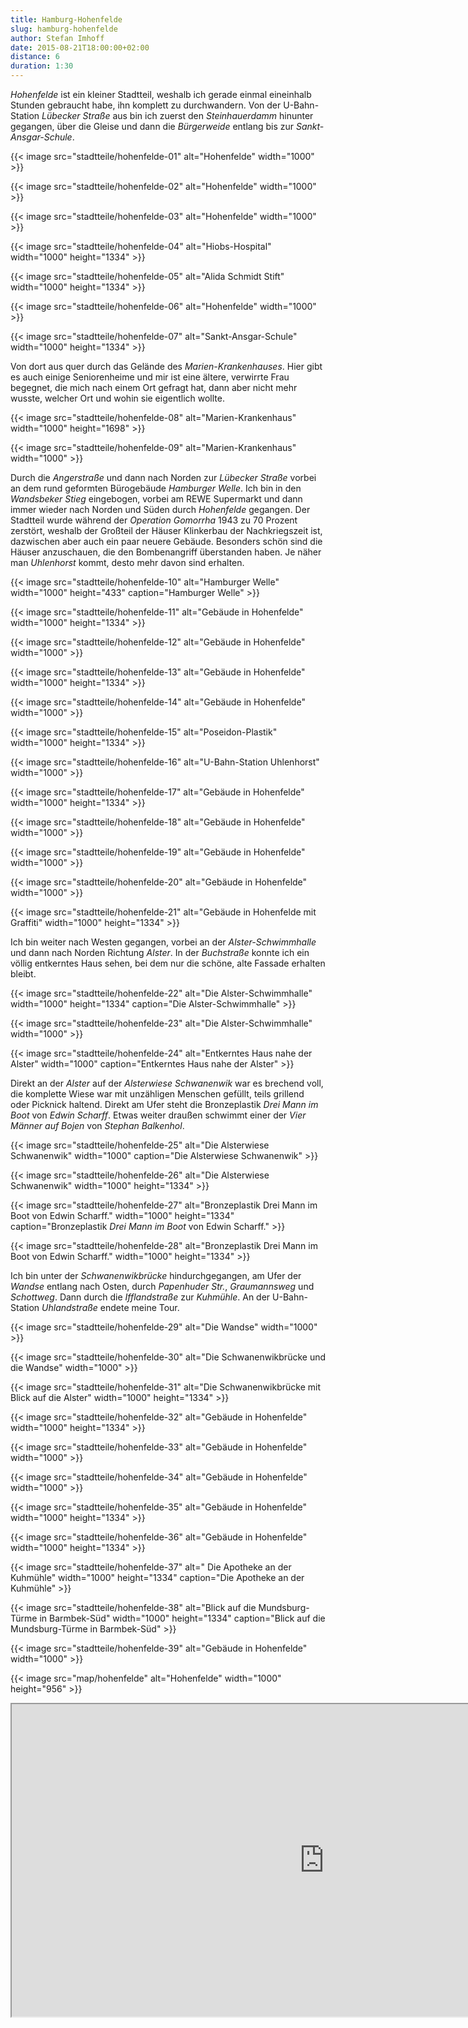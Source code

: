 ```yaml
---
title: Hamburg-Hohenfelde
slug: hamburg-hohenfelde
author: Stefan Imhoff
date: 2015-08-21T18:00:00+02:00
distance: 6
duration: 1:30
---
```


*Hohenfelde* ist ein kleiner Stadtteil, weshalb ich gerade einmal eineinhalb Stunden gebraucht habe, ihn komplett zu durchwandern. Von der U-Bahn-Station *Lübecker Straße* aus bin ich zuerst den *Steinhauerdamm* hinunter gegangen, über die Gleise und dann die *Bürgerweide* entlang bis zur *Sankt-Ansgar-Schule*.

{{< image src="stadtteile/hohenfelde-01" alt="Hohenfelde" width="1000" >}}

{{< image src="stadtteile/hohenfelde-02" alt="Hohenfelde" width="1000" >}}

{{< image src="stadtteile/hohenfelde-03" alt="Hohenfelde" width="1000" >}}

{{< image src="stadtteile/hohenfelde-04" alt="Hiobs-Hospital" width="1000" height="1334" >}}

{{< image src="stadtteile/hohenfelde-05" alt="Alida Schmidt Stift" width="1000" height="1334" >}}

{{< image src="stadtteile/hohenfelde-06" alt="Hohenfelde" width="1000" >}}

{{< image src="stadtteile/hohenfelde-07" alt="Sankt-Ansgar-Schule" width="1000" height="1334" >}}

Von dort aus quer durch das Gelände des *Marien-Krankenhauses*. Hier gibt es auch einige Seniorenheime und mir ist eine ältere, verwirrte Frau begegnet, die mich nach einem Ort gefragt hat, dann aber nicht mehr wusste, welcher Ort und wohin sie eigentlich wollte.

{{< image src="stadtteile/hohenfelde-08" alt="Marien-Krankenhaus" width="1000" height="1698" >}}

{{< image src="stadtteile/hohenfelde-09" alt="Marien-Krankenhaus" width="1000" >}}

Durch die *Angerstraße* und dann nach Norden zur *Lübecker Straße* vorbei an dem rund geformten Bürogebäude *Hamburger Welle*. Ich bin in den *Wandsbeker Stieg* eingebogen, vorbei am REWE Supermarkt und dann immer wieder nach Norden und Süden durch *Hohenfelde* gegangen. Der Stadtteil wurde während der *Operation Gomorrha* 1943 zu 70 Prozent zerstört, weshalb der Großteil der Häuser Klinkerbau der Nachkriegszeit ist, dazwischen aber auch ein paar neuere Gebäude. Besonders schön sind die Häuser anzuschauen, die den Bombenangriff überstanden haben. Je näher man *Uhlenhorst* kommt, desto mehr davon sind erhalten.

{{< image src="stadtteile/hohenfelde-10" alt="Hamburger Welle" width="1000" height="433" caption="Hamburger Welle" >}}

{{< image src="stadtteile/hohenfelde-11" alt="Gebäude in Hohenfelde" width="1000" height="1334" >}}

{{< image src="stadtteile/hohenfelde-12" alt="Gebäude in Hohenfelde" width="1000" >}}

{{< image src="stadtteile/hohenfelde-13" alt="Gebäude in Hohenfelde" width="1000" height="1334" >}}

{{< image src="stadtteile/hohenfelde-14" alt="Gebäude in Hohenfelde" width="1000" >}}

{{< image src="stadtteile/hohenfelde-15" alt="Poseidon-Plastik" width="1000" height="1334" >}}

{{< image src="stadtteile/hohenfelde-16" alt="U-Bahn-Station Uhlenhorst" width="1000" >}}

{{< image src="stadtteile/hohenfelde-17" alt="Gebäude in Hohenfelde" width="1000" height="1334" >}}

{{< image src="stadtteile/hohenfelde-18" alt="Gebäude in Hohenfelde" width="1000" >}}

{{< image src="stadtteile/hohenfelde-19" alt="Gebäude in Hohenfelde" width="1000" >}}

{{< image src="stadtteile/hohenfelde-20" alt="Gebäude in Hohenfelde" width="1000" >}}

{{< image src="stadtteile/hohenfelde-21" alt="Gebäude in Hohenfelde mit Graffiti" width="1000" height="1334" >}}

Ich bin weiter nach Westen gegangen, vorbei an der *Alster-Schwimmhalle* und dann nach Norden Richtung *Alster*. In der *Buchstraße* konnte ich ein völlig entkerntes Haus sehen, bei dem nur die schöne, alte Fassade erhalten bleibt.

{{< image src="stadtteile/hohenfelde-22" alt="Die Alster-Schwimmhalle" width="1000" height="1334" caption="Die Alster-Schwimmhalle" >}}

{{< image src="stadtteile/hohenfelde-23" alt="Die Alster-Schwimmhalle" width="1000" >}}

{{< image src="stadtteile/hohenfelde-24" alt="Entkerntes Haus nahe der Alster" width="1000" caption="Entkerntes Haus nahe der Alster" >}}

Direkt an der *Alster* auf der *Alsterwiese Schwanenwik* war es brechend voll, die komplette Wiese war mit unzähligen Menschen gefüllt, teils grillend oder Picknick haltend. Direkt am Ufer steht die Bronzeplastik *Drei Mann im Boot* von *Edwin Scharff*. Etwas weiter draußen schwimmt einer der *Vier Männer auf Bojen* von *Stephan Balkenhol*.

{{< image src="stadtteile/hohenfelde-25" alt="Die Alsterwiese Schwanenwik" width="1000" caption="Die Alsterwiese Schwanenwik" >}}

{{< image src="stadtteile/hohenfelde-26" alt="Die Alsterwiese Schwanenwik" width="1000" height="1334" >}}

{{< image src="stadtteile/hohenfelde-27" alt="Bronzeplastik Drei Mann im Boot von Edwin Scharff." width="1000" height="1334" caption="Bronzeplastik <em>Drei Mann im Boot</em> von Edwin Scharff." >}}

{{< image src="stadtteile/hohenfelde-28" alt="Bronzeplastik Drei Mann im Boot von Edwin Scharff." width="1000" height="1334" >}}

Ich bin unter der *Schwanenwikbrücke* hindurchgegangen, am Ufer der *Wandse* entlang nach Osten, durch *Papenhuder Str.*, *Graumannsweg* und *Schottweg*. Dann durch die *Ifflandstraße* zur *Kuhmühle*. An der U-Bahn-Station *Uhlandstraße* endete meine Tour.

{{< image src="stadtteile/hohenfelde-29" alt="Die Wandse" width="1000" >}}

{{< image src="stadtteile/hohenfelde-30" alt="Die Schwanenwikbrücke und die Wandse" width="1000" >}}

{{< image src="stadtteile/hohenfelde-31" alt="Die Schwanenwikbrücke mit Blick auf die Alster" width="1000" height="1334" >}}

{{< image src="stadtteile/hohenfelde-32" alt="Gebäude in Hohenfelde" width="1000" height="1334" >}}

{{< image src="stadtteile/hohenfelde-33" alt="Gebäude in Hohenfelde" width="1000" >}}

{{< image src="stadtteile/hohenfelde-34" alt="Gebäude in Hohenfelde" width="1000" >}}

{{< image src="stadtteile/hohenfelde-35" alt="Gebäude in Hohenfelde" width="1000" height="1334" >}}

{{< image src="stadtteile/hohenfelde-36" alt="Gebäude in Hohenfelde" width="1000" height="1334" >}}

{{< image src="stadtteile/hohenfelde-37" alt=" Die Apotheke an der Kuhmühle" width="1000" height="1334" caption="Die Apotheke an der Kuhmühle" >}}

{{< image src="stadtteile/hohenfelde-38" alt="Blick auf die Mundsburg-Türme in Barmbek-Süd" width="1000" height="1334" caption="Blick auf die Mundsburg-Türme in Barmbek-Süd" >}}

{{< image src="stadtteile/hohenfelde-39" alt="Gebäude in Hohenfelde" width="1000" >}}

{{< image src="map/hohenfelde" alt="Hohenfelde" width="1000" height="956" >}}

<iframe class="map" src="https://www.google.com/maps/d/u/0/embed?mid=1rW1Yd6AvY-Fq5uKXtx_EOmvdBnY" width="1000" height="500"></iframe>

